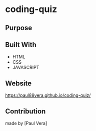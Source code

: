 # coding-quiz

## Purpose


## Built With
* HTML
* CSS
* JAVASCRIPT

## Website
https://paul88vera.github.io/coding-quiz/

## Contribution
made by [Paul Vera]